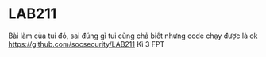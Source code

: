 # LAB211
Bài làm của tui đó, sai đúng gì tui cũng chả biết nhưng code chạy được là ok
https://github.com/socsecurity/LAB211
Kì 3 FPT
